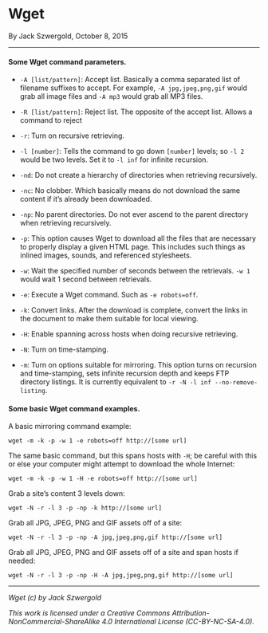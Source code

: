 # Wget

By Jack Szwergold, October 8, 2015

***

#### Some Wget command parameters.

- `-A [list/pattern]`: Accept list. Basically a comma separated list of filename suffixes to accept. For example, `-A jpg,jpeg,png,gif` would grab all image files and `-A mp3` would grab all MP3 files.
- `-R [list/pattern]`: Reject list. The opposite of the accept list. Allows a command to reject

- `-r`: Turn on recursive retrieving.
- `-l [number]`: Tells the command to go down `[number]` levels; so `-l 2` would be two levels. Set it to `-l inf` for infinite recursion.
- `-nd`: Do not create a hierarchy of directories when retrieving recursively.
- `-nc`: No clobber. Which basically means do not download the same content if it’s already been downloaded.
- `-np`: No parent directories. Do not ever ascend to the parent directory when retrieving recursively.
- `-p`: This option causes Wget to download all the files that are necessary to properly display a given HTML page. This includes such things as inlined images, sounds, and referenced stylesheets.
- `-w`: Wait the specified number of seconds between the retrievals. `-w 1` would wait 1 second between retrievals.
- `-e`: Execute a Wget command. Such as `-e robots=off`.
- `-k`: Convert links. After the download is complete, convert the links in the document to make them suitable for local viewing.
- `-H`: Enable spanning across hosts when doing recursive retrieving.
- `-N`: Turn on time-stamping.
- `-m`: Turn on options suitable for mirroring. This option turns on recursion and time-stamping, sets infinite recursion depth and keeps FTP directory listings. It is currently equivalent to `-r -N -l inf --no-remove-listing`.

#### Some basic Wget command examples.

A basic mirroring command example:

	wget -m -k -p -w 1 -e robots=off http://[some url]

The same basic command, but this spans hosts with `-H`; be careful with this or else your computer might attempt to download the whole Internet:

	wget -m -k -p -w 1 -H -e robots=off http://[some url]

Grab a site’s content 3 levels down:

	wget -N -r -l 3 -p -np -k http://[some url]

Grab all JPG, JPEG, PNG and GIF assets off of a site:

	wget -N -r -l 3 -p -np -A jpg,jpeg,png,gif http://[some url]

Grab all JPG, JPEG, PNG and GIF assets off of a site and span hosts if needed:

	wget -N -r -l 3 -p -np -H -A jpg,jpeg,png,gif http://[some url]

***

*Wget (c) by Jack Szwergold*

*This work is licensed under a Creative Commons Attribution-NonCommercial-ShareAlike 4.0 International License (CC-BY-NC-SA-4.0).*